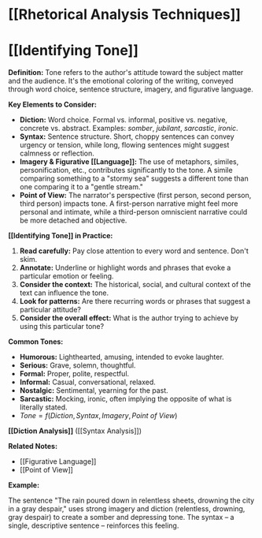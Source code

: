 # [[Rhetorical Analysis Techniques]]
# [[Identifying Tone]]

**Definition:** Tone refers to the author's attitude toward the subject matter and the audience.  It's the emotional coloring of the writing, conveyed through word choice, sentence structure, imagery, and figurative language.

**Key Elements to Consider:**

* **Diction:**  Word choice.  Formal vs. informal, positive vs. negative, concrete vs. abstract.  Examples:  *somber*, *jubilant*, *sarcastic*, *ironic*.
* **Syntax:** Sentence structure. Short, choppy sentences can convey urgency or tension, while long, flowing sentences might suggest calmness or reflection.
* **Imagery & Figurative [[Language]]:**  The use of metaphors, similes, personification, etc., contributes significantly to the tone.  A simile comparing something to a "stormy sea" suggests a different tone than one comparing it to a "gentle stream."
* **Point of View:** The narrator's perspective (first person, second person, third person) impacts tone.  A first-person narrative might feel more personal and intimate, while a third-person omniscient narrative could be more detached and objective.

**[[Identifying Tone]] in Practice:**

1. **Read carefully:** Pay close attention to every word and sentence.  Don't skim.
2. **Annotate:** Underline or highlight words and phrases that evoke a particular emotion or feeling.
3. **Consider the context:** The historical, social, and cultural context of the text can influence the tone.
4. **Look for patterns:**  Are there recurring words or phrases that suggest a particular attitude?
5. **Consider the overall effect:** What is the author trying to achieve by using this particular tone?


**Common Tones:**

* **Humorous:**  Lighthearted, amusing, intended to evoke laughter.
* **Serious:**  Grave, solemn, thoughtful.
* **Formal:**  Proper, polite, respectful.
* **Informal:**  Casual, conversational, relaxed.
* **Nostalgic:**  Sentimental, yearning for the past.
* **Sarcastic:**  Mocking, ironic, often implying the opposite of what is literally stated.
* $Tone = f(Diction, Syntax, Imagery, Point\ of\ View)$


**[[Diction Analysis]]**  ([[Syntax Analysis]])

**Related Notes:**

* [[Figurative Language]]
* [[Point of View]]

**Example:**

The sentence "The rain poured down in relentless sheets, drowning the city in a gray despair," uses strong imagery and diction (relentless, drowning, gray despair) to create a somber and depressing tone.  The syntax – a single, descriptive sentence – reinforces this feeling.


